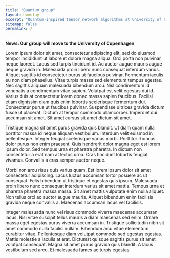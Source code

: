 ```yaml
---
title: "Quantum group"
layout: homelay
excerpt: "Quantum-inspired tensor network algorithms at University of Copenhagen"
sitemap: false
permalink: /
---
```


**News: Our group will move to the University of Copenhagen** 

Lorem ipsum dolor sit amet, consectetur adipiscing elit, sed do eiusmod tempor incididunt ut labore et dolore magna aliqua. Orci porta non pulvinar neque laoreet. Lacus sed turpis tincidunt id. Ac auctor augue mauris augue neque gravida in. Malesuada proin libero nunc consequat interdum varius. Aliquet sagittis id consectetur purus ut faucibus pulvinar. Fermentum iaculis eu non diam phasellus. Vitae turpis massa sed elementum tempus egestas. Nec sagittis aliquam malesuada bibendum arcu. Nisl condimentum id venenatis a condimentum vitae sapien. Volutpat est velit egestas dui id. Varius duis at consectetur lorem donec massa sapien faucibus. Facilisi etiam dignissim diam quis enim lobortis scelerisque fermentum dui. Consectetur purus ut faucibus pulvinar. Suspendisse ultrices gravida dictum fusce ut placerat. Dictum at tempor commodo ullamcorper. Imperdiet dui accumsan sit amet. Sit amet cursus sit amet dictum sit amet.

Tristique magna sit amet purus gravida quis blandit. Ut diam quam nulla porttitor massa id neque aliquam vestibulum. Interdum velit euismod in pellentesque. Integer feugiat scelerisque varius morbi. Porttitor rhoncus dolor purus non enim praesent. Quis hendrerit dolor magna eget est lorem ipsum dolor. Sed tempus urna et pharetra pharetra. In dictum non consectetur a erat nam at lectus urna. Cras tincidunt lobortis feugiat vivamus. Convallis a cras semper auctor neque.

Morbi non arcu risus quis varius quam. Est lorem ipsum dolor sit amet consectetur adipiscing. Lacus luctus accumsan tortor posuere ac ut consequat. Felis bibendum ut tristique et egestas quis ipsum. Malesuada proin libero nunc consequat interdum varius sit amet mattis. Tempus urna et pharetra pharetra massa massa. Sit amet mattis vulputate enim nulla aliquet. Non tellus orci ac auctor augue mauris. Aliquet bibendum enim facilisis gravida neque convallis a. Maecenas accumsan lacus vel facilisis.

Integer malesuada nunc vel risus commodo viverra maecenas accumsan lacus. Nisi vitae suscipit tellus mauris a diam maecenas sed enim. Ornare massa eget egestas purus viverra accumsan in. Tristique sollicitudin nibh sit amet commodo nulla facilisi nullam. Bibendum arcu vitae elementum curabitur vitae. Pellentesque diam volutpat commodo sed egestas egestas. Mattis molestie a iaculis at erat. Dictumst quisque sagittis purus sit amet volutpat consequat. Magna sit amet purus gravida quis blandit. A lacus vestibulum sed arcu. Et malesuada fames ac turpis egestas.

